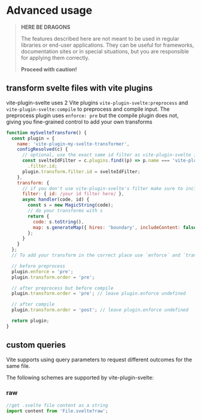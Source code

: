 # Advanced usage

> **HERE BE DRAGONS**
>
> The features described here are not meant to be used in regular libraries or end-user applications.
> They can be useful for frameworks, documentation sites or in special situations, but you are responsible for applying them correctly.
>
> **Proceed with caution!**

## transform svelte files with vite plugins

vite-plugin-svelte uses 2 Vite plugins `vite-plugin-svelte:preprocess` and `vite-plugin-svelte:compile` to preprocess and compile input.
The preprocess plugin uses `enforce: pre` but the compile plugin does not, giving you fine-grained control to add your own transforms

```js
function mySvelteTransform() {
  const plugin = {
    name: 'vite-plugin-my-svelte-transformer',
    configResolved(c) {
      // optional, use the exact same id filter as vite-plugin-svelte itself
      const svelteIdFilter = c.plugins.find((p) => p.name === 'vite-plugin-svelte:config').api
        .filter.id;
      plugin.transform.filter.id = svelteIdFilter;
    },
    transform: {
      // if you don't use vite-plugin-svelte's filter make sure to include your own here
      filter: { id: /your id filter here/ },
      async handler(code, id) {
        const s = new MagicString(code);
        // do your transforms with s
        return {
          code: s.toString(),
          map: s.generateMap({ hires: 'boundary', includeContent: false })
        };
      }
    }
  };
  // To add your transform in the correct place use `enforce` and `transform.order`

  // before preprocess
  plugin.enforce = 'pre';
  plugin.transform.order = 'pre';

  // after preprocess but before compile
  plugin.transform.order = 'pre'; // leave plugin.enforce undefined

  // after compile
  plugin.transform.order = 'post'; // leave plugin.enforce undefined

  return plugin;
}
```

## custom queries

Vite supports using query parameters to request different outcomes for the same file.

The following schemes are supported by vite-plugin-svelte:

### raw

```js
//get .svelte file content as a string
import content from 'File.svelte?raw';
```
